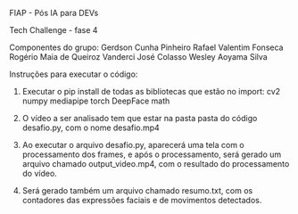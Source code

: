 FIAP - Pós IA para DEVs

Tech Challenge - fase 4

Componentes do grupo:
Gerdson Cunha Pinheiro
Rafael Valentim Fonseca
Rogério Maia de Queiroz
Vanderci José Colasso
Wesley Aoyama Silva

Instruções para executar o código:

1) Executar o pip install de todas as bibliotecas que estão no import:
cv2
numpy
mediapipe
torch
DeepFace
math

3) O vídeo a ser analisado tem que estar na pasta pasta do código desafio.py, com o nome desafio.mp4
4) Ao executar o arquivo desafio.py, aparecerá uma tela com o processamento dos frames, e após o processamento, será gerado um arquivo chamado output_video.mp4, com o resultado do processamento do vídeo.
5) Será gerado também um arquivo chamado resumo.txt, com os contadores das expressões faciais e de movimentos detectados.
